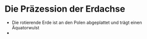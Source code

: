 # Die Präzession der Erdachse

* Die rotierende Erde ist an den Polen abgeplattet und trägt einen Äquatorwulst
* 